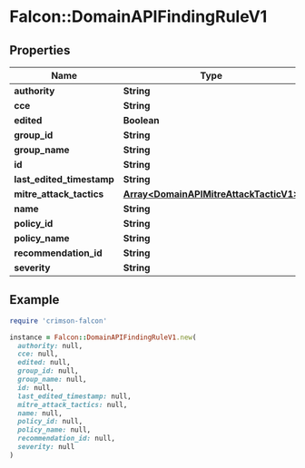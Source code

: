 # Falcon::DomainAPIFindingRuleV1

## Properties

| Name | Type | Description | Notes |
| ---- | ---- | ----------- | ----- |
| **authority** | **String** |  | [optional] |
| **cce** | **String** |  | [optional] |
| **edited** | **Boolean** |  |  |
| **group_id** | **String** |  | [optional] |
| **group_name** | **String** |  | [optional] |
| **id** | **String** |  |  |
| **last_edited_timestamp** | **String** |  | [optional] |
| **mitre_attack_tactics** | [**Array&lt;DomainAPIMitreAttackTacticV1&gt;**](DomainAPIMitreAttackTacticV1.md) |  | [optional] |
| **name** | **String** |  | [optional] |
| **policy_id** | **String** |  | [optional] |
| **policy_name** | **String** |  | [optional] |
| **recommendation_id** | **String** |  | [optional] |
| **severity** | **String** |  | [optional] |

## Example

```ruby
require 'crimson-falcon'

instance = Falcon::DomainAPIFindingRuleV1.new(
  authority: null,
  cce: null,
  edited: null,
  group_id: null,
  group_name: null,
  id: null,
  last_edited_timestamp: null,
  mitre_attack_tactics: null,
  name: null,
  policy_id: null,
  policy_name: null,
  recommendation_id: null,
  severity: null
)
```

